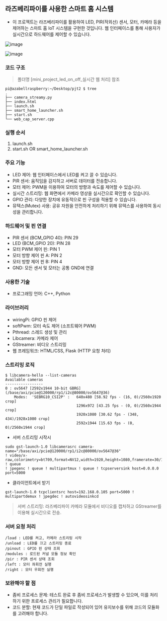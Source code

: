 ## 라즈베리파이를 사용한 스마트 홈 시스템
- 이 프로젝트는 라즈베리파이를 활용하여 LED, PIR(적외선) 센서, 모터, 카메라 등을 제어하는 스마트 홈 IoT 시스템을 구현한 것입니다. 웹 인터페이스를 통해 사용자가 실시간으로 하드웨어를 제어할 수 있습니다.
  
![image](https://github.com/user-attachments/assets/9d1e0c48-9afd-4109-8871-9d504ff45866)  
  
![image](https://github.com/user-attachments/assets/c87a76ad-70e4-4c91-aea0-07aefe4373e5)  


### 코드 구조
> 폴더명 [mini_project_led_on_off_실시간 웹 처리] 참조
```
pi@azabellraspberry:~/Desktop/pjt2 $ tree
.
├── camera_streamy.py
├── index.html
├── launch.sh
├── smart_home_launcher.sh
├── start.sh
└── web_cap_server.cpp
```

### 실행 순서
1. launch.sh
2. start.sh OR smart_home_launcher.sh

### 주요 기능
- LED 제어: 웹 인터페이스에서 LED를 켜고 끌 수 있습니다.  
- PIR 센서: 움직임을 감지하고 서버로 데이터를 전송합니다.  
- 모터 제어: PWM을 이용하여 모터의 방향과 속도를 제어할 수 있습니다.  
- 실시간 스트리밍: 웹 화면에서 카메라 영상을 실시간으로 확인할 수 있습니다.  
- GPIO 관리: 다양한 장치에 유동적으로 핀 구성을 적용할 수 있습니다.  
- 뮤텍스(Mutex) 사용: 공유 자원을 안전하게 처리하기 위해 뮤텍스를 사용하여 동시성을 관리합니다.  

### 하드웨어 및 핀 연결
- PIR 센서 (BCM_GPIO 40): PIN 29  
- LED (BCM_GPIO 20): PIN 28  
- 모터 PWM 제어 핀: PIN 1  
- 모터 방향 제어 핀 A: PIN 2   
- 모터 방향 제어 핀 B: PIN 4  
- GND: 모든 센서 및 모터는 공통 GND에 연결  

### 사용한 기술
- 프로그래밍 언어: C++, Python

### 라이브러리
- wiringPi: GPIO 핀 제어
- softPwm: 모터 속도 제어 (소프트웨어 PWM)
- Pthread: 스레드 생성 및 관리
- Libcamera: 카메라 제어
- GStreamer: 비디오 스트리밍
- 웹 프레임워크: HTML/CSS, Flask (HTTP 요청 처리)

### 스트리밍 로직
```
$ libcamera-hello --list-cameras
Available cameras
-----------------
0 : ov5647 [2592x1944 10-bit GBRG] (/base/axi/pcie@120000/rp1/i2c@80000/ov5647@36)
    Modes:  'SEBRG10_CSI2P' :   640x480 [58.92 fps - (16, 0)/2560x1920 crop]
                                1296x972 [43.25 fps - (0, 0)/2560x1944 crop]
                                1920x1080 [30.62 fps - (348, 434)/1928x1080 crop]
                                2592x1944 [15.63 fps - (0, 0)/2560x1944 crop]
```

- 서버 스트리밍 시작시
```
sudo gst-launch-1.0 libcamerasrc camera-name="/base/axi/pcie@120000/rp1/i2c@80000/ov5647@36" 
! video/x-raw,colorimetry=bt709,format=NV12,width=1920,height=1080,framerate=30/1 ! queue 
! jpegenc ! queue ! multipartmux ! queue ! tcpserversink host=0.0.0.0 port=5000
```
- 클라이언트에서 받기
```
gst-launch-1.0 tcpclientsrc host=192.168.0.105 port=5000 ! multipartdemux ! jpegdec ! autovideosinkcd
```

> 서버 스트리밍: 라즈베리파이 카메라 모듈에서 비디오를 캡처하고 GStreamer를 이용해 실시간으로 전송.

### 서버 요청 처리
```
/load : LED를 켜고, 카메라 스트리밍 시작
/unload : LED를 끄고 스트리밍 종료
/pinout : GPIO 핀 상태 조회
/modules : 로드된 커널 모듈 정보 확인
/pir : PIR 센서 상태 조회
/left : 모터 좌회전 실행
/right : 모터 우회전 실행
```

### 보완해야 할 점
- 좀비 프로세스 문제: 테스트 완료 후 좀비 프로세스가 발생할 수 있으며, 이를 처리하기 위한 프로세스 관리가 필요합니다.
- 코드 분할: 현재 코드가 단일 파일로 작성되어 있어 유지보수를 위해 코드의 모듈화를 고려해야 합니다.
